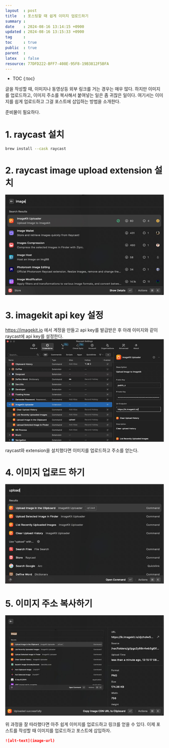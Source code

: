 ```yaml
---
layout  : post
title   : 포스팅할 때 쉽게 이미지 업로드하기
summary : 
date    : 2024-08-16 13:14:15 +0900
updated : 2024-08-16 13:15:33 +0900
tag     : 
toc     : true
public  : true
parent  : 
latex   : false
resource: 77DFD222-BFF7-408E-95F8-19B3812F5BFA
---
```

* TOC
{:toc}

글을 작성할 때, 이미지나 동영상등 외부 링크를 거는 경우는 매우 많다. 하지만 이미지를 업로드하고, 이미지 주소를 복사해서 붙여넣는 일은 좀 귀찮은 일이다. 여기서는 이미지를 쉽게 업로드하고 그걸 포스트에 삽입하는 방법을 소개한다.

준비물이 필요하다.

# 1. raycast 설치
```bash
brew install --cask raycast
```

# 2. raycast image upload extension 설치
![](/assets/images/PhGuT-C5zpQWH662ddJUSYxuJ_3m-A68b9Nc7gh-iHI.png)

# 3. imagekit api key 설정
https://imagekit.io 에서 계정을 만들고 api key를 발급받은 후 아래 이미지와 같이 raycast에 api key를 설정한다.
![](/assets/images/HANtMVemiW62CCVlD53xHXUBsvjCPh23-JDQf8oktAg.png)

raycast와 extension을 설치했다면 이미지를 업로드하고 주소를 얻는다.
# 4. 이미지 업로드 하기
![](/assets/images/k-ND9tw558v8qa13fmxRLhOfvted8WTa0hmaF-zcaic.png)

# 5. 이미지 주소 복사하기
![](/assets/images/1MIu0QG8XDpOxSWrP7RNnvPqtiiU7dvz3E39JlzzOI0.png)


위 과정을 잘 따라했다면 아주 쉽게 이미지를 업로드하고 링크를 얻을 수 있다. 이제 포스트를 작성할 때 이미지를 업로드하고 포스트에 삽입하자.
```markdown
![alt-text](image-url)
```

